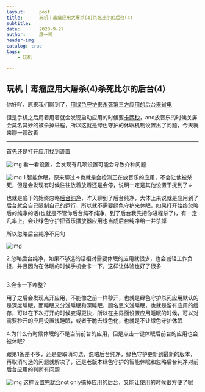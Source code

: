 ```yaml
---
layout:     post
title:      玩机｜毒瘤应用大屠杀(4)杀死比尔的后台(4)
subtitle:   
date:       2020-9-27
author:     廉一鸣
header-img: 
catalog: true
tags:
    - 玩机

---
```


## 玩机｜毒瘤应用大屠杀(4)杀死比尔的后台(4)

你好吖，原来我们聊到了，[用绿色守护来杀死第三方应用的后台来省电](https://mp.weixin.qq.com/s?__biz=MzI4Nzc2MzA3OQ==&mid=2247485052&idx=1&sn=00fba65c9533449cd81fa954c87ccbcd&scene=21#wechat_redirect)

但是手机之后用着用着就会发现启动应用的时候要[卡两秒](https://mp.weixin.qq.com/s?__biz=MzI4Nzc2MzA3OQ==&mid=2247485209&idx=1&sn=7f726f4f5166bb2ce75034b41c45258b&scene=21#wechat_redirect)，and放音乐的时候关屏会莫名其妙的被杀掉进程，所以这就是绿色守护的休眠机制设置出了问题，今天就来聊一聊改善

------

首先还是打开应用找到设置

![img](https://mmbiz.qpic.cn/mmbiz_jpg/tMsLbdfwxoOC7kibL1OCibNEtiaj8QJrq2dcZHb4QQgibTC0gm0L7FcTv82sGCLVLPqJX6zcKEMFGtm3xVeQ2J6sRQ/640?wx_fmt=jpeg&tp=webp&wxfrom=5&wx_lazy=1&wx_co=1)
看一看设置，会发现有几项设置可能会导致介种问题

![img](https://mmbiz.qpic.cn/mmbiz_jpg/tMsLbdfwxoOC7kibL1OCibNEtiaj8QJrq2dJe5t3IkLxiaqRP8bGXQCHpAWDHm7m70zg5nkiaQd5WPib8MqfZaibiboEpA/640?wx_fmt=jpeg&tp=webp&wxfrom=5&wx_lazy=1&wx_co=1)
1.智能休眠，原来聊过→也就是会检测正在放音乐的应用，不会让他被杀死，但是会发现有时候往往放着放着还是会停，说明一定是其他设置干扰到了↓

也就是底下的始终忽略[后台纯净](https://mp.weixin.qq.com/s?__biz=MzI4Nzc2MzA3OQ==&mid=2247485209&idx=2&sn=d46b7be70e9335b94d4c0465d396da77&scene=21#wechat_redirect)，昨天聊到了后台纯净，大体上来说就是应用到了后台就会自己限制自己的运行，所以就不需要绿色守护来休眠，如果打开始终忽略后的纯净的话(也就是不管你后台纯不纯净，到了后台我先把你进程杀了)，有一定几率上。会让绿色守护把音乐播放器应用也当成后台纯净给一并杀掉

所以忽略后台纯净不用勾

![img](https://mmbiz.qpic.cn/mmbiz_jpg/tMsLbdfwxoOC7kibL1OCibNEtiaj8QJrq2d5m9Z8xJ35WBUaDVXThME6ib9cEkxnHPPIsTf9YjfwsL2XibBVctTN3Yw/640?wx_fmt=jpeg&tp=webp&wxfrom=5&wx_lazy=1&wx_co=1)



2.忽略后台纯净，如果不够选的话相对需要休眠的应用就很少，也会减轻工作负担，并且因为在休眠的时候手机会卡一下，这样让体验也好了很多

![img](data:image/gif;base64,iVBORw0KGgoAAAANSUhEUgAAAAEAAAABCAYAAAAfFcSJAAAADUlEQVQImWNgYGBgAAAABQABh6FO1AAAAABJRU5ErkJggg==)



3.会卡一下咋整?

用了之后会发现点开应用，不能像之前一样秒开，也就是绿色守护杀死应用默认的是深度睡眠，而睡眠又分浅睡眠和深睡眠，顾名思义浅睡眠，也就是留有应用的缓存，可以在下次打开的时候变得更快，所以在主界面设置应用睡眠的时候，可以对需要秒开的应用设置浅睡眠，或者干脆去绿色化，也就是不让绿色守护休眠

4.为什么有时候休眠的不是当前前台的应用，但是点击一键休眠后前台的应用也会被休眠?

跟第1条差不多，还是要取消勾选，忽略后台纯净，绿色守护更新到最新的版本，再取消勾选的问题就解决了，还是老版本绿色守护的智能休眠和忽略后台纯净对前后台应用的判断有问题



![img](https://mmbiz.qpic.cn/mmbiz_jpg/tMsLbdfwxoOC7kibL1OCibNEtiaj8QJrq2dJdtkxTI6I6fjR0wsoASgzrsRFmX6wA88SZ19NhGmXzibGTMlvkvAF5A/640?wx_fmt=jpeg&tp=webp&wxfrom=5&wx_lazy=1&wx_co=1)
这样设置完就会not only搞掉应用的后台，又能让使用的时候很方便了呢